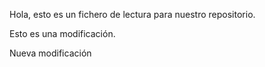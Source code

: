 Hola, esto es un fichero de lectura para nuestro repositorio.

Esto es una modificación. 

Nueva modificación


